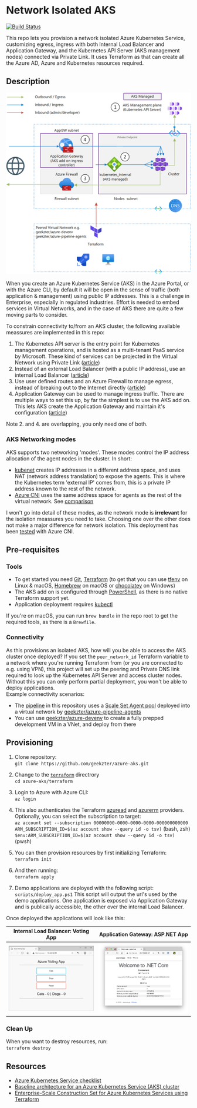 # Network Isolated AKS

[![Build Status](https://dev.azure.com/ericvan/VDC/_apis/build/status/azure-aks-ci?branchName=main)](https://dev.azure.com/ericvan/VDC/_build/latest?definitionId=85&branchName=main)

This repo lets you provision a network isolated Azure Kubernetes Service, customizing egress, ingress with both Internal Load Balancer and Application Gateway, and the Kubernetes API Server (AKS management nodes) connected via Private Link. It uses Terraform as that can create all the Azure AD, Azure and Kubernetes resources required.
 
## Description
![alt text](visuals/diagram.png "Network view")

When you create an Azure Kubernetes Service (AKS) in the Azure Portal, or with the Azure CLI, by default it will be open in the sense of traffic (both application & management) using public IP addresses. This is a challenge in Enterprise, especially in regulated industries. Effort is needed to embed services in Virtual Networks, and in the case of AKS there are quite a few moving parts to consider.

To constrain connectivity to/from an AKS cluster, the following available meassures are implemented in this repo:

1. The Kubernetes API server is the entry point for Kubernetes management operations, and is hosted as a multi-tenant PaaS service by Microsoft. These kind of services can be projected in the Virtual Network using Private Link ([article](https://docs.microsoft.com/en-us/azure/aks/private-clusters))
1. Instead of an external Load Balancer (with a public IP address), use an internal Load Balancer ([article](https://docs.microsoft.com/en-us/azure/aks/internal-lb))
1. Use user defined routes and an Azure Firewall to manage egress, instead of breaking out to the Internet directly ([article](https://docs.microsoft.com/en-us/azure/aks/limit-egress-traffic#restrict-egress-traffic-using-azure-firewall))
1. Application Gateway can be used to manage ingress traffic. There are multiple ways to set this up, by far the simplest is to use the AKS add on. This lets AKS create the Application Gateway and maintain it's configuration ([article](https://docs.microsoft.com/en-us/azure/application-gateway/tutorial-ingress-controller-add-on-existing))   

Note 2. and 4. are overlapping, you only need one of both.

### AKS Networking modes
AKS supports two networking 'modes'. These modes control the IP address allocation of the agent nodes in the cluster. In short: 
- [kubenet](https://docs.microsoft.com/en-us/azure/aks/configure-kubenet) creates IP addresses in a different address space, and uses NAT (network address translation) to expose the agents. This is where the Kubernetes term 'external IP' comes from, this is a private IP address known to the rest of the network. 
- [Azure CNI](https://docs.microsoft.com/en-us/azure/aks/configure-azure-cni) uses the same address space for agents as the rest of the virtual network.
See [comparison](https://docs.microsoft.com/en-us/azure/aks/concepts-network#compare-network-models)

I won't go into detail of these modes, as the network mode is __irrelevant__ for the isolation meassures you need to take. Choosing one over the other does not make a major difference for network isolation. This deployment has been [tested](https://dev.azure.com/ericvan/VDC/_build/latest?definitionId=85&branchName=main) with Azure CNI.

## Pre-requisites
### Tools
- To get started you need [Git](https://git-scm.com/), [Terraform](https://www.terraform.io/downloads.html) (to get that you can use [tfenv](https://github.com/tfutils/tfenv) on Linux & macOS, [Homebrew](https://github.com/hashicorp/homebrew-tap) on macOS or [chocolatey](https://chocolatey.org/packages/terraform) on Windows)
- The AKS add on is configured through [PowerShell](https://github.com/PowerShell/PowerShell#get-powershell), as there is no native Terraform support yet.
- Application deployment requires [kubectl](https://kubernetes.io/docs/tasks/tools/install-kubectl/)

If you're on macOS, you can run `brew bundle` in the repo root to get the required tools, as there is a `Brewfile`. 

### Connectivity
As this provisions an isolated AKS, how will you be able to access the AKS cluster once deployed? If you set the `peer_network_id` Terraform variable to a network where you're running Terraform from (or you are connected to e.g. using VPN), this project will set up the peering and Private DNS link required to look up the Kubernetes API Server and access cluster nodes. Without this you can only perform partial deployment, you won't be able to deploy applications.   
Example connectivity scenarios:
- The [pipeline](pipelines/azure-aks-ci.yml) in this repository uses a [Scale Set Agent pool](https://docs.microsoft.com/en-us/azure/devops/pipelines/agents/scale-set-agents?view=azure-devops) deployed into a virtual network by [geekzter/azure-pipeline-agents](https://github.com/geekzter/azure-pipeline-agents)
- You can use [geekzter/azure-devenv](https://github.com/geekzter/azure-devenv) to create a fully prepped development VM in a VNet, and deploy from there

## Provisioning
1. Clone repository:  
`git clone https://github.com/geekzter/azure-aks.git`  

1. Change to the [`terraform`](./terraform) directrory  
`cd azure-aks/terraform`

1. Login to Azure with Azure CLI:  
`az login`   

1. This also authenticates the Terraform [azuread](https://registry.terraform.io/providers/hashicorp/azuread/latest/docs/guides/azure_cli) and [azurerm](https://registry.terraform.io/providers/hashicorp/azurerm/latest/docs/guides/azure_cli) providers. Optionally, you can select the subscription to target:  
`az account set --subscription 00000000-0000-0000-0000-000000000000`   
`ARM_SUBSCRIPTION_ID=$(az account show --query id -o tsv)` (bash, zsh)   
`$env:ARM_SUBSCRIPTION_ID=$(az account show --query id -o tsv)` (pwsh)   

1. You can then provision resources by first initializing Terraform:   
`terraform init`  

1. And then running:  
`terraform apply`

1. Demo applications are deployed with the following script:  
`scripts/deploy_app.ps1`
This script will output the url's used by the demo applications. One application is exposed via Application Gateway and is publically accessible, the other over the internal Load Balancer.

Once deployed the applications will look like this:

Internal Load Balancer: Voting App  |Application Gateway: ASP.NET App
:----------------:|:-----------------:
![](visuals/votingapp.png)|![](visuals/aspnetapp.png)


### Clean Up
When you want to destroy resources, run:   
`terraform destroy`


## Resources
- [Azure Kubernetes Service checklist](https://www.the-aks-checklist.com/)
- [Baseline architecture for an Azure Kubernetes Service (AKS) cluster](https://aka.ms/architecture/aks-baseline)
- [Enterprise-Scale Construction Set for Azure Kubernetes Services using Terraform](https://github.com/Azure/caf-terraform-landingzones-starter/tree/starter/enterprise_scale/construction_sets/aks/online/aks_secure_baseline)